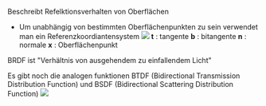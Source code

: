 Beschreibt Refelktionsverhalten von Oberflächen

- Um unabhängig von bestimmten Oberflächenpunkten zu sein verwendet man ein Referenzkoordiantensystem
![](BRDF_koord_sys.png)
**t** : tangente
**b** : bitangente
**n** : normale
**x** : Oberflächenpunkt

BRDF ist "Verhältnis von ausgehendem zu einfallendem Licht"

Es gibt noch die analogen funktionen BTDF (Bidirectional Transmission Distribution Function) und BSDF (Bidirectional Scattering Distribution Function)
![](BTDF_BSDF.png)
